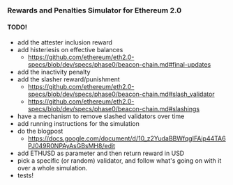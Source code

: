 
### Rewards and Penalties Simulator for Ethereum 2.0

#### TODO!

* add the attester inclusion reward
* add histeriesis on effective balances
  * https://github.com/ethereum/eth2.0-specs/blob/dev/specs/phase0/beacon-chain.md#final-updates
* add the inactivity penalty
* add the slasher reward/punishment
  * https://github.com/ethereum/eth2.0-specs/blob/dev/specs/phase0/beacon-chain.md#slash_validator
  * https://github.com/ethereum/eth2.0-specs/blob/dev/specs/phase0/beacon-chain.md#slashings
* have a mechanism to remove slashed validators over time
* add running instructions for the simulation
* do the blogpost
  * https://docs.google.com/document/d/10_z2YudaBBWfqgIFAip44TA6PJ049R0NPAyAsGBsMH8/edit
* add ETHUSD as parameter and then return reward in USD
* pick a specific (or random) validator, and follow what's going on with it over a whole simulation.
* tests!
